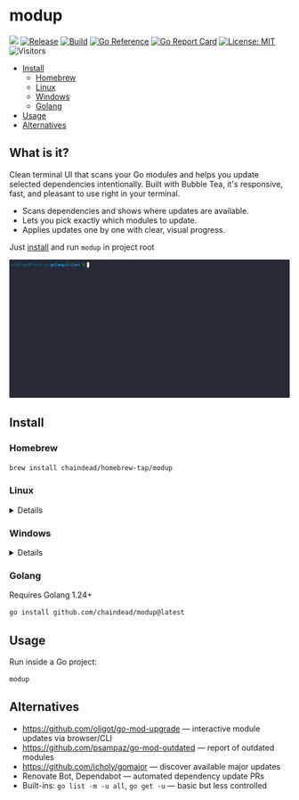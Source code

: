 # modup

[![](https://img.shields.io/badge/OS_Agnostic-Works_Everywhere-purple)](#install)
[![Release](https://img.shields.io/github/v/release/chaindead/modup?include_prereleases&sort=semver)](https://github.com/chaindead/modup/releases)
[![Build](https://github.com/chaindead/modup/actions/workflows/release.yml/badge.svg)](https://github.com/chaindead/modup/actions/workflows/release.yml)
[![Go Reference](https://pkg.go.dev/badge/github.com/chaindead/modup.svg)](https://pkg.go.dev/github.com/chaindead/modup)
[![Go Report Card](https://goreportcard.com/badge/github.com/chaindead/modup)](https://goreportcard.com/report/github.com/chaindead/modup)
[![License: MIT](https://img.shields.io/badge/license-MIT-blue.svg)](./LICENSE)
![Visitors](https://api.visitorbadge.io/api/visitors?path=https%3A%2F%2Fgithub.com%2Fchaindead%2Fmodup&label=Visitors&labelColor=%23d9e3f0&countColor=%23697689&style=flat&labelStyle=none)

- [Install](#install)
  - [Homebrew](#homebrew)
  - [Linux](#linux)
  - [Windows](#windows)
  - [Golang](#golang)
- [Usage](#usage)
- [Alternatives](#alternatives)

## What is it?

Clean terminal UI that scans your Go modules and helps you update selected dependencies intentionally. Built with Bubble Tea, it's responsive, fast, and pleasant to use right in your terminal.

- Scans dependencies and shows where updates are available.
- Lets you pick exactly which modules to update.
- Applies updates one by one with clear, visual progress.

Just [install](#usage) and run `modup` in project root

![golangci-lint repo demo](./examples/demo.gif)

## Install

### Homebrew

```bash
brew install chaindead/homebrew-tap/modup
```

### Linux

<details>

> **Note:** The commands below install to `/usr/local/bin`. To install elsewhere, replace `/usr/local/bin` with your preferred directory in your PATH.

First, download the archive for your architecture:

```bash
# For x86_64 (64-bit)
curl -L -o modup.tar.gz https://github.com/chaindead/modup/releases/latest/download/modup_Linux_x86_64.tar.gz

# For ARM64
curl -L -o modup.tar.gz https://github.com/chaindead/modup/releases/latest/download/modup_Linux_arm64.tar.gz
```

Then install the binary:

```bash
# Extract the binary
sudo tar xzf modup.tar.gz -C /usr/local/bin

# Make it executable
sudo chmod +x /usr/local/bin/modup

# Clean up
rm modup.tar.gz
```
</details>

### Windows

<details>

1. Download the latest release for your architecture

    - [Windows x64](https://github.com/chaindead/modup/releases/latest/download/modup_Windows_x86_64.zip)
    - [Windows ARM64](https://github.com/chaindead/modup/releases/latest/download/modup_Windows_arm64.zip)

2. Extract the `.zip` file
3. Add the extracted directory to your PATH or move `modup.exe` to a directory in your PATH
</details>

### Golang

Requires Golang 1.24+

```bash
go install github.com/chaindead/modup@latest
```

## Usage

Run inside a Go project:

```bash
modup
```

## Alternatives

- https://github.com/oligot/go-mod-upgrade — interactive module updates via browser/CLI
- https://github.com/psampaz/go-mod-outdated — report of outdated modules
- https://github.com/icholy/gomajor — discover available major updates
- Renovate Bot, Dependabot — automated dependency update PRs
- Built-ins: `go list -m -u all`, `go get -u` — basic but less controlled

